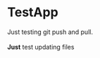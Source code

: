 # TestApp 
  Just testing git push and pull.<br /><br />
  <strong>Just</strong> test updating files
